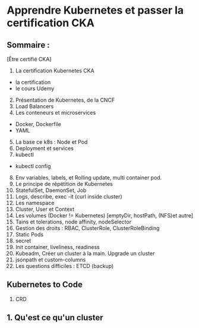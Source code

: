 # Apprendre Kubernetes et passer la certification CKA

## Sommaire :
[Être certifié CKA] 
1. La certification Kubernetes CKA
- la certification
- le cours Udemy
2. Présentation de Kubernetes, de la CNCF
3. Load Balancers
4. Les conteneurs et microservices
- Docker, Dockerfile
- YAML
5. La base ce k8s : Node et Pod
6. Deployment et services
7. kubectl
- kubectl config
8. Env variables, labels, et Rolling update, multi container pod. 
9. Le principe de répétition de Kubernetes
10. StatefulSet, DaemonSet, Job
11. Logs, describe, exec -it (curl inside cluster)
12. Les namespace
13. Cluster, User et Context
14. Les volumes (Docker != Kubernetes) [emptyDir, hostPath, (NFS)et autre]
15. Tains et tolerations, node affinity, nodeSelector
16. Gestion des droits : RBAC, ClusterRole, ClusterRoleBinding
17. Static Pods
18. secret
19. Init container, liveliness, readiness
20. Kubeadm, Créer un cluster à la main. Upgrade un cluster
21. jsonpath et custom-columns
22. Les questions difficiles : ETCD (backup)

## Kubernetes to Code
1. CRD







## 1. Qu'est ce qu'un cluster


